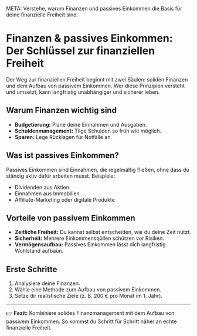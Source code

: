 META: Verstehe, warum Finanzen und passives Einkommen die Basis für deine finanzielle Freiheit sind.

# Finanzen & passives Einkommen: Der Schlüssel zur finanziellen Freiheit

Der Weg zur finanziellen Freiheit beginnt mit zwei Säulen: soliden Finanzen und dem Aufbau von passivem Einkommen. Wer diese Prinzipien versteht und umsetzt, kann langfristig unabhängiger und sicherer leben.

## Warum Finanzen wichtig sind
- **Budgetierung:** Plane deine Einnahmen und Ausgaben.
- **Schuldenmanagement:** Tilge Schulden so früh wie möglich.
- **Sparen:** Lege Rücklagen für Notfälle an.

## Was ist passives Einkommen?
Passives Einkommen sind Einnahmen, die regelmäßig fließen, ohne dass du ständig aktiv dafür arbeiten musst. Beispiele:
- Dividenden aus Aktien
- Einnahmen aus Immobilien
- Affiliate-Marketing oder digitale Produkte

## Vorteile von passivem Einkommen
- **Zeitliche Freiheit:** Du kannst selbst entscheiden, wie du deine Zeit nutzt.
- **Sicherheit:** Mehrere Einkommensqüllen schützen vor Risiken.
- **Vermögensaufbau:** Passives Einkommen lässt dich langfristig Wohlstand aufbaün.

## Erste Schritte
1. Analysiere deine Finanzen.
2. Wähle eine Methode zum Aufbau von passivem Einkommen.
3. Setze dir realistische Ziele (z. B. 200 € pro Monat im 1. Jahr).

---

👉 **Fazit:** 
Kombiniere solides Finanzmanagement mit dem Aufbau von passivem Einkommen. So kommst du Schritt für Schritt näher an echte finanzielle Freiheit.
